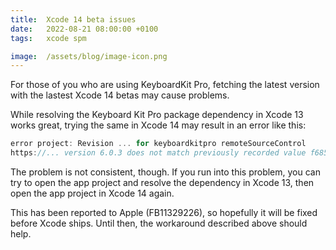 ```yaml
---
title:  Xcode 14 beta issues
date:   2022-08-21 08:00:00 +0100
tags:   xcode spm

image:  /assets/blog/image-icon.png
---
```


For those of you who are using KeyboardKit Pro, fetching the latest version with the lastest Xcode 14 betas may cause problems.

While resolving the Keyboard Kit Pro package dependency in Xcode 13 works great, trying the same in Xcode 14 may result in an error like this:

```swift
error project: Revision ... for keyboardkitpro remoteSourceControl
https://... version 6.0.3 does not match previously recorded value f6850012077a10e01b45db9f0fe85c425d9601e5
```

The problem is not consistent, though. If you run into this problem, you can try to open the app project and resolve the dependency in Xcode 13, then open the app project in Xcode 14 again.

This has been reported to Apple (FB11329226), so hopefully it will be fixed before Xcode ships. Until then, the workaround described above should help.